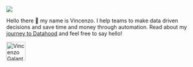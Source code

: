 <a href="https://zms.zalando.com/" target="_blank"><img src="https://zms.zalando.com/app/themes/zms_2020/dist/images/zms_logo.svg"></a>


Hello there 👋 my name is Vincenzo. I help teams to make data driven decisions and save time and money through automation. Read about my <a href="https://vincenzogalante.github.io/" target="_blank">journey to Datahood</a> and feel free to say hello!<br> 

<a href="https://www.linkedin.com/in/galantevincenzo/" target="_blank" rel="noreferrer"> <img align="left" alt="Vincenzo Galante - LinkedIn" width="50px" src="https://camo.githubusercontent.com/941103b55ebacbfa446f1ade5f01f1419a12a2c6133fb07ef8894a524566498a/68747470733a2f2f636f6e74656e742e6c696e6b6564696e2e636f6d2f636f6e74656e742f64616d2f6d652f627573696e6573732f656e2d75732f616d702f6272616e642d736974652f76322f62672f4c492d4275672e7376672e6f726967696e616c2e737667" style="max-width: 100%;">

